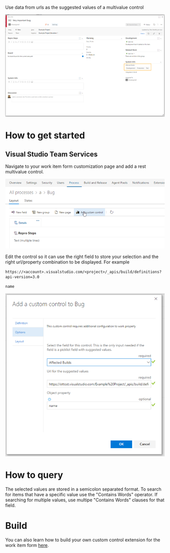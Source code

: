 Use data from urls as the suggested values of a multivalue control

![Work Item Form](img/form.png)


# How to get started
## Visual Studio Team Services

Navigate to your work item form customization page and add a rest multivalue control.

![Layout Customization](img/layoutCustomization.png)

Edit the control so it can use the right field to store your selection and the right url/property combination to be displayed. For example
```
https://<account>.visualstudio.com/<project>/_apis/build/definitions?api-version=3.0
```
```
name
```

![Options](img/options.png)

# How to query

The selected values are stored in a semicolon separated format.  To search for items that have a specific value use the "Contains Words" operator.  If searching for multiple values, use multipe "Contains Words" clauses for that field.

# Build 
You can also learn how to build your own custom control extension for the work item form [here](https://www.visualstudio.com/en-us/docs/integrate/extensions/develop/custom-control). 

